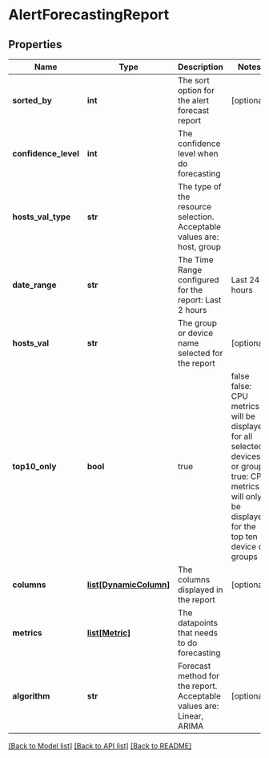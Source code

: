 # AlertForecastingReport

## Properties
Name | Type | Description | Notes
------------ | ------------- | ------------- | -------------
**sorted_by** | **int** | The sort option for the alert forecast report | [optional] 
**confidence_level** | **int** | The confidence level when do forecasting | 
**hosts_val_type** | **str** | The type of the resource selection. Acceptable values are: host, group | 
**date_range** | **str** | The Time Range configured for the report: Last 2 hours | Last 24 hours | Last calendar day | Last 7 days | Last 14 days | Last 30 days | Last calendar month | Last 365 days | Any custom date range in this format: YYYY-MM-dd hh:mm TO YYYY-MM-dd hh:mm | [optional] 
**hosts_val** | **str** | The group or device name selected for the report | [optional] 
**top10_only** | **bool** | true | false false: CPU metrics will be displayed for all selected devices or groups true: CPU metrics will only be displayed for the top ten device or groups | [optional] 
**columns** | [**list[DynamicColumn]**](DynamicColumn.md) | The columns displayed in the report | [optional] 
**metrics** | [**list[Metric]**](Metric.md) | The datapoints that needs to do forecasting | 
**algorithm** | **str** | Forecast method for the report. Acceptable values are: Linear, ARIMA | [optional] 

[[Back to Model list]](../README.md#documentation-for-models) [[Back to API list]](../README.md#documentation-for-api-endpoints) [[Back to README]](../README.md)


